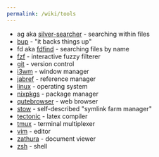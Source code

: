 ```yaml
---
permalink: /wiki/tools
---
```


* ag aka [silver-searcher](https://geoff.greer.fm/ag/) - searching within files
* [bup](https://bup.github.io/) - "it backs things up"
* fd aka [fdfind](https://github.com/sharkdp/fd) - searching files by name
* [fzf](https://github.com/junegunn/fzf) - interactive fuzzy filterer
* [git](https://git-scm.com/) - version control
* [i3wm](https://i3wm.org/) - window manager
* [jabref](https://www.jabref.org/) - reference manager
* [linux](https://kernel.org/) - operating system
* [nixpkgs](https://nixos.org/) - package manager
* [qutebrowser](https://qutebrowser.org/) - web browser
* [stow](https://www.gnu.org/software/stow/) - self-described "symlink farm manager"
* [tectonic](https://tectonic-typesetting.github.io/) - latex compiler
* [tmux](https://github.com/tmux/tmux/wiki) - terminal multiplexer
* [vim](https://www.vim.org/) - editor
* [zathura](https://pwmt.org/projects/zathura/) - document viewer
* [zsh](https://www.zsh.org/) - shell
